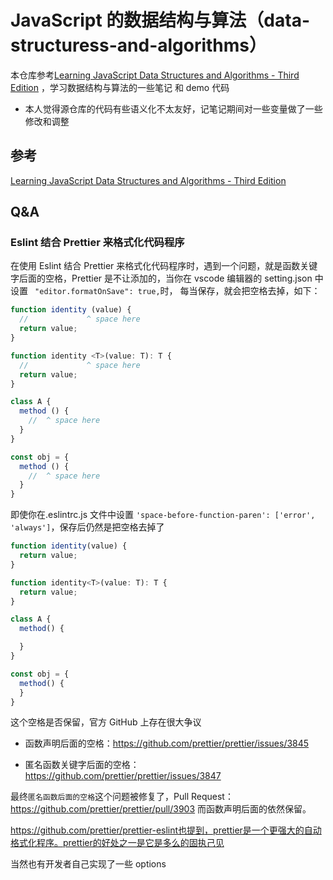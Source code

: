 # JavaScript 的数据结构与算法（data-structuress-and-algorithms）

本仓库参考[Learning JavaScript Data Structures and Algorithms - Third Edition](https://github.com/PacktPublishing/Learning-JavaScript-Data-Structures-and-Algorithms-Third-Edition)
，学习数据结构与算法的一些笔记 和 demo 代码

- 本人觉得源仓库的代码有些语义化不太友好，记笔记期间对一些变量做了一些修改和调整

## 参考

[Learning JavaScript Data Structures and Algorithms - Third Edition](https://github.com/PacktPublishing/Learning-JavaScript-Data-Structures-and-Algorithms-Third-Edition)

## Q&A

### Eslint 结合 Prettier 来格式化代码程序

在使用 Eslint 结合 Prettier 来格式化代码程序时，遇到一个问题，就是函数关键字后面的空格，Prettier 是不让添加的，当你在 vscode 编辑器的 setting.json 中设置 ` "editor.formatOnSave": true,`时，
每当保存，就会把空格去掉，如下：

```JavaScript
function identity (value) {
  //             ^ space here
  return value;
}

function identity <T>(value: T): T {
  //             ^ space here
  return value;
}

class A {
  method () {
    //  ^ space here
  }
}

const obj = {
  method () {
    //  ^ space here
  }
}
```

即使你在.eslintrc.js 文件中设置 `'space-before-function-paren': ['error', 'always']`，保存后仍然是把空格去掉了

```JavaScript
function identity(value) {
  return value;
}

function identity<T>(value: T): T {
  return value;
}

class A {
  method() {

  }
}

const obj = {
  method() {
  }
}
```

这个空格是否保留，官方 GitHub 上存在很大争议

-   函数声明后面的空格：https://github.com/prettier/prettier/issues/3845

-   匿名函数关键字后面的空格：https://github.com/prettier/prettier/issues/3847

最终`匿名函数后面的空格`这个问题被修复了，Pull Request：https://github.com/prettier/prettier/pull/3903
而函数声明后面的依然保留。

https://github.com/prettier/prettier-eslint也提到，prettier是一个更强大的自动格式化程序。prettier的好处之一是它是多么的固执己见

当然也有开发者自己实现了一些 options
